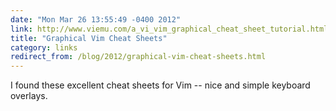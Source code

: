 ```yaml
---
date: "Mon Mar 26 13:55:49 -0400 2012"
link: http://www.viemu.com/a_vi_vim_graphical_cheat_sheet_tutorial.html
title: "Graphical Vim Cheat Sheets"
category: links
redirect_from: /blog/2012/graphical-vim-cheat-sheets.html
---
```


I found these excellent cheat sheets for Vim -- nice and simple keyboard
overlays.

